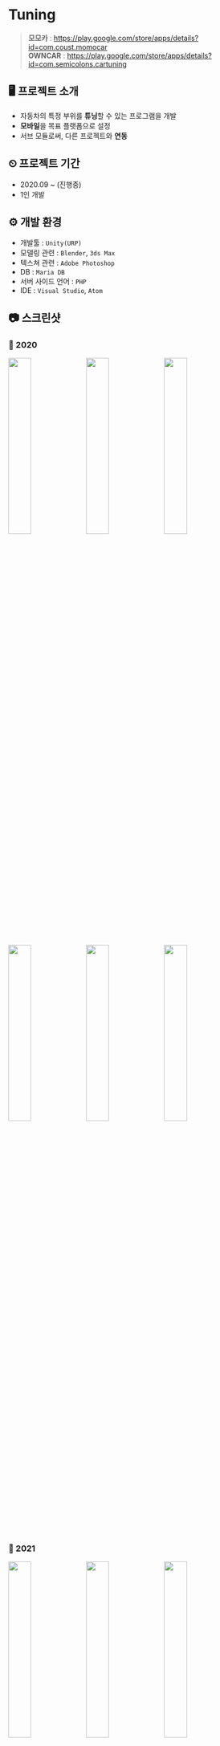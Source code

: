 # Tuning
> **모모카** : https://play.google.com/store/apps/details?id=com.coust.momocar   
> **OWNCAR** : https://play.google.com/store/apps/details?id=com.semicolons.cartuning

## 🖥 프로젝트 소개
+ 자동차의 특정 부위를 **튜닝**할 수 있는 프로그램을 개발
+ **모바일**을 목표 플랫폼으로 설정
+ 서브 모듈로써, 다른 프로젝트와 **연동**

## ⏲ 프로젝트 기간
+ 2020.09 ~ (진행중)
+ 1인 개발

## ⚙ 개발 환경
+ 개발툴 : `Unity(URP)`
+ 모델링 관련 : `Blender`, `3ds Max`
+ 텍스쳐 관련 : `Adobe Photoshop`
+ DB : `Maria DB`
+ 서버 사이드 언어 : `PHP`
+ IDE : `Visual Studio`, `Atom`

## 📷 스크린샷
### 📅 2020
<div align="left">
  <img width="30%" height="30%" src="https://user-images.githubusercontent.com/60832219/214594295-be59ed39-b4cf-46c2-adf4-48f14e409690.png"/>
  <img width="30%" height="30%" src="https://user-images.githubusercontent.com/60832219/214594305-2b5660eb-919e-4c64-a648-da40ebbcaf9e.png"/>
  <img width="30%" height="30%" src="https://user-images.githubusercontent.com/60832219/214594308-0ba7f671-c233-461a-9289-9c157a40d0af.png"/>
  <img width="30%" height="30%" src="https://user-images.githubusercontent.com/60832219/214594310-ef8cc67f-9b3f-4d79-aec2-0183145ec66f.png"/>
  <img width="30%" height="30%" src="https://user-images.githubusercontent.com/60832219/214594313-35b28d31-dbce-4756-b520-13cf8172cc3d.png"/>
  <img width="30%" height="30%" src="https://user-images.githubusercontent.com/60832219/214594315-e06fde74-00d8-46d6-aa5a-4dcf3776c62b.png"/>
</div>

### 📅 2021
<div align="left">
  <img width="30%" height="30%" src="https://user-images.githubusercontent.com/60832219/214594319-33a257e3-052f-43f8-89a6-e67f20213dc7.png"/>
  <img width="30%" height="30%" src="https://user-images.githubusercontent.com/60832219/214594320-87b47312-62ed-4d80-b576-32fda634a185.png"/>
  <img width="30%" height="30%" src="https://user-images.githubusercontent.com/60832219/214594323-837537fe-eba7-44f8-88e4-1a004e30cde6.png"/>
  <img width="30%" height="30%" src="https://user-images.githubusercontent.com/60832219/214594326-58ccb3ad-3cf3-4b3c-8b98-25a229b46391.png"/>
  <img width="30%" height="30%" src="https://user-images.githubusercontent.com/60832219/214594329-037c145c-3b4a-45cc-bfc6-8e3ecaef5bfd.png"/>
  <img width="30%" height="30%" src="https://user-images.githubusercontent.com/60832219/214594331-45a18cf6-f5a8-4017-9215-17826ad6e882.png"/>
</div>

### 📅 2022
<div align="left">
  <img width="30%" height="30%" src="https://user-images.githubusercontent.com/60832219/214594337-52fe72f2-e491-4d72-bc72-a85ad5255420.png"/>
  <img width="30%" height="30%" src="https://user-images.githubusercontent.com/60832219/214594339-104d092f-32b8-4711-8c0f-3dd268206fb1.png"/>
  <img width="30%" height="30%" src="https://user-images.githubusercontent.com/60832219/214594341-b67f7537-9d80-42ba-90f9-2c117bb9fc40.png"/>
  <img width="30%" height="30%" src="https://user-images.githubusercontent.com/60832219/214594342-091602b0-9f5a-431c-9cb2-b518f644ff35.png"/>
  <img width="30%" height="30%" src="https://user-images.githubusercontent.com/60832219/214594348-8e33dfd8-5c78-4d14-a479-cac8ac2bd172.png"/>
  <img width="30%" height="30%" src="https://user-images.githubusercontent.com/60832219/214594352-6a5633f3-5fb3-4d57-8ea7-bcbeca891780.png"/>
</div>

### 📅 2023
<div align="left">
  <img width="30%" height="30%" src="https://user-images.githubusercontent.com/60832219/214594359-b0ccb875-4f0b-45d8-8272-35cdc159e5d9.png"/>
  <img width="30%" height="30%" src="https://user-images.githubusercontent.com/60832219/214594362-792574b7-43ea-46e1-b123-b605d91aab21.png"/>
  <img width="30%" height="30%" src="https://user-images.githubusercontent.com/60832219/214594363-7dcefa14-f1b7-40a4-be57-83ecfff24297.png"/>
  <img width="30%" height="30%" src="https://user-images.githubusercontent.com/60832219/214594366-037e616d-a32c-40e6-a70b-a38e7cbbf9ed.png"/>
  <img width="30%" height="30%" src="https://user-images.githubusercontent.com/60832219/214594370-fc8c6834-fc15-499b-9667-829199203c09.png"/>
</div>

## 📋 주요 개발
+ **셰이더 그래프**를 활용한 자동차 재질 및 배경 구현
+ **에셋 번들**로 프리팹을 서버로부터 불러올 수 있도록 구현
+ **Color Picker**로 색상 및 재질 변경 모듈 구현
+ **차량 선택** UI 구현
+ **라이트 On/Off** 모듈 구현
+ **차고 조절** 기능 구현
+ **옵션**(렌더 스케일, 해상도, 프레임, 민감도) UI 구현
+ 최적화 적용(TextMeshPro, Atlas, Batches, Low Poly, Scripting 등)
